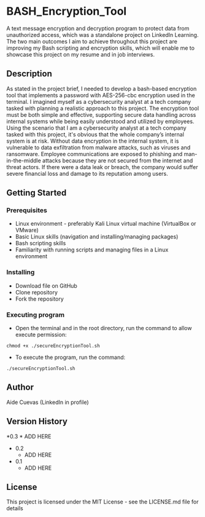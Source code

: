 # BASH_Encryption_Tool

A text message encryption and decryption program to protect data from unauthorized access, which was a standalone project on LinkedIn Learning. The two main outcomes I aim to achieve throughout this project are improving my Bash scripting and encryption skills, which will enable me to showcase this project on my resume and in job interviews.

## Description 

As stated in the project brief, I needed to develop a bash-based encryption tool that implements a password with AES-256-cbc encryption used in the terminal. I imagined myself as a cybersecurity analyst at a tech company tasked with planning a realistic approach to this project. The encryption tool must be both simple and effective, supporting secure data handling across internal systems while being easily understood and utilized by employees. 
Using the scenario that I am a cybersecurity analyst at a tech company tasked with this project, it's obvious that the whole company’s internal system is at risk. Without data encryption in the internal system, it is vulnerable to data exfiltration from malware attacks, such as viruses and ransomware. Employee communications are exposed to phishing and man-in-the-middle attacks because they are not secured from the internet and threat actors. If there were a data leak or breach, the company would suffer severe financial loss and damage to its reputation among users.

## Getting Started

### Prerequisites

* Linux environment - preferably Kali Linux virtual machine (VirtualBox or VMware)
* Basic Linux skills (navigation and installing/managing packages)
* Bash scripting skills
* Familiarity with running scripts and managing files in a Linux environment

### Installing

* Download file on GitHub
* Clone repository
* Fork the repository

### Executing program

* Open the terminal and in the root directory, run the command to allow execute permission:
```
chmod +x ./secureEncryptionTool.sh
```
* To execute the program, run the command:
```
./secureEncryptionTool.sh
```

## Author

Aide Cuevas (LinkedIn in profile)

## Version History

*0.3
    * ADD HERE
*  0.2
    * ADD HERE
* 0.1
    * ADD HERE

## License

This project is licensed under the MIT License - see the LICENSE.md file for details
